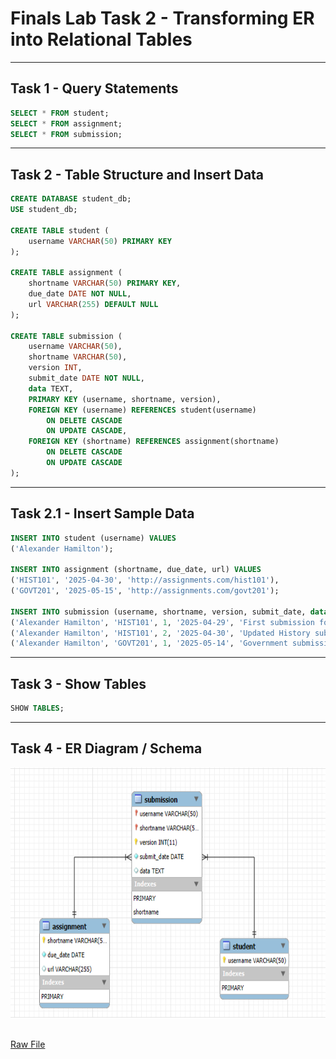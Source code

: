 # Finals Lab Task 2 - Transforming ER into Relational Tables

---

## Task 1 - Query Statements


```sql
SELECT * FROM student;
SELECT * FROM assignment;
SELECT * FROM submission;
```

---

## Task 2 - Table Structure and Insert Data


```sql
CREATE DATABASE student_db;
USE student_db;

CREATE TABLE student (
    username VARCHAR(50) PRIMARY KEY
);

CREATE TABLE assignment (
    shortname VARCHAR(50) PRIMARY KEY,
    due_date DATE NOT NULL,
    url VARCHAR(255) DEFAULT NULL
);

CREATE TABLE submission (
    username VARCHAR(50),
    shortname VARCHAR(50),
    version INT,
    submit_date DATE NOT NULL,
    data TEXT,
    PRIMARY KEY (username, shortname, version),
    FOREIGN KEY (username) REFERENCES student(username)
        ON DELETE CASCADE
        ON UPDATE CASCADE,
    FOREIGN KEY (shortname) REFERENCES assignment(shortname)
        ON DELETE CASCADE
        ON UPDATE CASCADE
);
```

---

## Task 2.1 - Insert Sample Data

```sql
INSERT INTO student (username) VALUES 
('Alexander Hamilton');

INSERT INTO assignment (shortname, due_date, url) VALUES 
('HIST101', '2025-04-30', 'http://assignments.com/hist101'), 
('GOVT201', '2025-05-15', 'http://assignments.com/govt201');

INSERT INTO submission (username, shortname, version, submit_date, data) VALUES 
('Alexander Hamilton', 'HIST101', 1, '2025-04-29', 'First submission for History'),
('Alexander Hamilton', 'HIST101', 2, '2025-04-30', 'Updated History submission'),
('Alexander Hamilton', 'GOVT201', 1, '2025-05-14', 'Government submission');
```

---

## Task 3 - Show Tables

```sql
SHOW TABLES;
```

---

## Task 4 - ER Diagram / Schema

 <img src="https://github.com/itscole05/EDM-Portfolio--Miranda/blob/main/Final%20Task%202%2Fimagesft2%2FERD.png" alt="Alt Text" width="800" height="400"> 



[Raw File](https://github.com/itscole05/EDM-Portfolio--Miranda/blob/main/Final%20Task%202/imagesft2/finals_lab_task2.sql)

